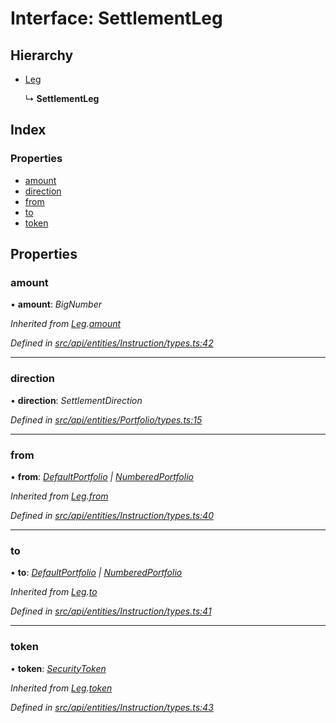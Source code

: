# Interface: SettlementLeg

## Hierarchy

* [Leg](leg.md)

  ↳ **SettlementLeg**

## Index

### Properties

* [amount](settlementleg.md#amount)
* [direction](settlementleg.md#direction)
* [from](settlementleg.md#from)
* [to](settlementleg.md#to)
* [token](settlementleg.md#token)

## Properties

###  amount

• **amount**: *BigNumber*

*Inherited from [Leg](leg.md).[amount](leg.md#amount)*

*Defined in [src/api/entities/Instruction/types.ts:42](https://github.com/PolymathNetwork/polymesh-sdk/blob/44d12f59/src/api/entities/Instruction/types.ts#L42)*

___

###  direction

• **direction**: *SettlementDirection*

*Defined in [src/api/entities/Portfolio/types.ts:15](https://github.com/PolymathNetwork/polymesh-sdk/blob/44d12f59/src/api/entities/Portfolio/types.ts#L15)*

___

###  from

• **from**: *[DefaultPortfolio](../classes/defaultportfolio.md) | [NumberedPortfolio](../classes/numberedportfolio.md)*

*Inherited from [Leg](leg.md).[from](leg.md#from)*

*Defined in [src/api/entities/Instruction/types.ts:40](https://github.com/PolymathNetwork/polymesh-sdk/blob/44d12f59/src/api/entities/Instruction/types.ts#L40)*

___

###  to

• **to**: *[DefaultPortfolio](../classes/defaultportfolio.md) | [NumberedPortfolio](../classes/numberedportfolio.md)*

*Inherited from [Leg](leg.md).[to](leg.md#to)*

*Defined in [src/api/entities/Instruction/types.ts:41](https://github.com/PolymathNetwork/polymesh-sdk/blob/44d12f59/src/api/entities/Instruction/types.ts#L41)*

___

###  token

• **token**: *[SecurityToken](../classes/securitytoken.md)*

*Inherited from [Leg](leg.md).[token](leg.md#token)*

*Defined in [src/api/entities/Instruction/types.ts:43](https://github.com/PolymathNetwork/polymesh-sdk/blob/44d12f59/src/api/entities/Instruction/types.ts#L43)*
